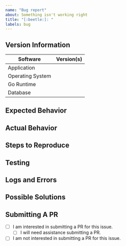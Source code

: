 ```yaml
---
name: "Bug report"
about: Something isn't working right
title: "[:beetle:]: "
labels: bug
---
```


## Version Information

| Software         | Version(s)   |
| ---------------- | ------------ |
| Application      |              |
| Operating System |              |
| Go Runtime       |              |
| Database         |              |


## Expected Behavior
<!-- Please describe the behaviour you expect to experience. -->
<!-- Provide as much detail as possible. -->



## Actual Behavior
<!-- Please describe the actual behaviour you are experiencing. -->
<!-- Provide as much detail as possible. -->



## Steps to Reproduce
<!-- Describe the process to reproduce the issue. -->
<!-- Include as much detail as possible. -->



## Testing
<!-- Please provide a unit test that demonstrates the bug (if possible/applicable). -->



## Logs and Errors
<!-- Attach all relevant logs and error messages. -->



## Possible Solutions
<!-- If you have a suggestion on how to fix the issue, please describe it here. -->
<!-- If not, you can leave this section blank. -->



## Submitting A PR
<!-- If the issue is confirmed, are you interested in resolving it? -->
<!-- Place an `x` in the relevant boxes. -->

- [ ] I am interested in submitting a PR for this issue.
  - [ ] I will need assistance submitting a PR.
- [ ] I am not interested in submitting a PR for this issue.
